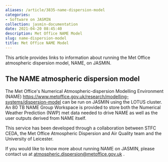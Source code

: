 ```yaml
---
aliases: /article/3835-name-dispersion-model
categories:
- Software on JASMIN
collection: jasmin-documentation
date: 2021-04-20 08:45:40
description: Met Office NAME Model
slug: name-dispersion-model
title: Met Office NAME Model
---
```


This article provides links to information about running the Met Office
atmospheric dispersion model, NAME, on JASMIN.

## The NAME atmospheric dispersion model

The Met Office's Numerical Atmospheric-dispersion Modelling Environment (NAME)
<https://www.metoffice.gov.uk/research/modelling-systems/dispersion-model> can
be run on JASMIN using the LOTUS cluster. An 80 TB NAME Group Workspace is
provided to store both the Numerical Weather Prediction (NWP) met data needed
to drive NAME as well as the user outputs derived from NAME itself.

This service has been developed through a collaboration between STFC CEDA, the
Met Office Atmospheric Dispersion and Air Quality team and the University of
Leicester.

If you would like to know more about running NAME on JASMIN, please contact us
at
[atmospheric.dispersion@metoffice.gov.uk](mailto:atmospheric.dispersion@metoffice.gov.uk)
.


